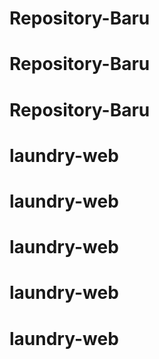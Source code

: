 # Repository-Baru
# Repository-Baru
# Repository-Baru
# laundry-web
# laundry-web
# laundry-web
# laundry-web
# laundry-web

